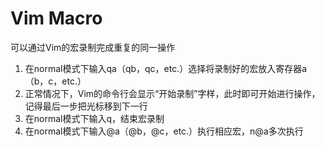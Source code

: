 # Vim Macro

可以通过Vim的宏录制完成重复的同一操作  
1. 在normal模式下输入qa（qb，qc，etc.）选择将录制好的宏放入寄存器a（b，c，etc.）  
2. 正常情况下，Vim的命令行会显示“开始录制”字样，此时即可开始进行操作，记得最后一步把光标移到下一行  
3. 在normal模式下输入q，结束宏录制  
4. 在normal模式下输入@a（@b，@c，etc.）执行相应宏，n@a多次执行  
